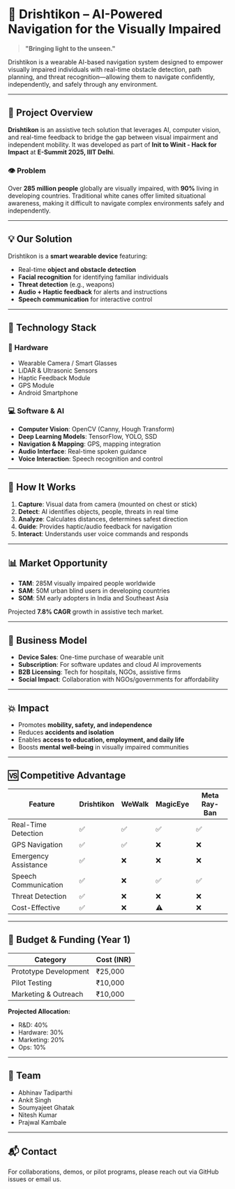 
# 🦯 Drishtikon – AI-Powered Navigation for the Visually Impaired

> **"Bringing light to the unseen."**

Drishtikon is a wearable AI-based navigation system designed to empower visually impaired individuals with real-time obstacle detection, path planning, and threat recognition—allowing them to navigate confidently, independently, and safely through any environment.

---

## 🚀 Project Overview

**Drishtikon** is an assistive tech solution that leverages AI, computer vision, and real-time feedback to bridge the gap between visual impairment and independent mobility. It was developed as part of **Init to Winit - Hack for Impact** at **E-Summit 2025, IIIT Delhi**.

### 👁️ Problem

Over **285 million people** globally are visually impaired, with **90%** living in developing countries. Traditional white canes offer limited situational awareness, making it difficult to navigate complex environments safely and independently.

---

## 💡 Our Solution

Drishtikon is a **smart wearable device** featuring:

- Real-time **object and obstacle detection**
- **Facial recognition** for identifying familiar individuals
- **Threat detection** (e.g., weapons)
- **Audio + Haptic feedback** for alerts and instructions
- **Speech communication** for interactive control

---

## 🧠 Technology Stack

### 🧱 Hardware

- Wearable Camera / Smart Glasses
- LiDAR & Ultrasonic Sensors
- Haptic Feedback Module
- GPS Module
- Android Smartphone

### 💻 Software & AI

- **Computer Vision**: OpenCV (Canny, Hough Transform)
- **Deep Learning Models**: TensorFlow, YOLO, SSD
- **Navigation & Mapping**: GPS, mapping integration
- **Audio Interface**: Real-time spoken guidance
- **Voice Interaction**: Speech recognition and control

---

## 🔁 How It Works

1. **Capture**: Visual data from camera (mounted on chest or stick)
2. **Detect**: AI identifies objects, people, threats in real time
3. **Analyze**: Calculates distances, determines safest direction
4. **Guide**: Provides haptic/audio feedback for navigation
5. **Interact**: Understands user voice commands and responds

---

## 📊 Market Opportunity

- **TAM**: 285M visually impaired people worldwide
- **SAM**: 50M urban blind users in developing countries
- **SOM**: 5M early adopters in India and Southeast Asia

Projected **7.8% CAGR** growth in assistive tech market.

---

## 💼 Business Model

- **Device Sales**: One-time purchase of wearable unit
- **Subscription**: For software updates and cloud AI improvements
- **B2B Licensing**: Tech for hospitals, NGOs, assistive firms
- **Social Impact**: Collaboration with NGOs/governments for affordability

---

## 💥 Impact

- Promotes **mobility, safety, and independence**
- Reduces **accidents and isolation**
- Enables **access to education, employment, and daily life**
- Boosts **mental well-being** in visually impaired communities

---

## 🆚 Competitive Advantage

| Feature               | Drishtikon | WeWalk | MagicEye | Meta Ray-Ban |
|----------------------|------------|--------|----------|---------------|
| Real-Time Detection  | ✅          | ✅      | ✅        | ✅             |
| GPS Navigation       | ✅          | ✅      | ❌        | ❌             |
| Emergency Assistance | ✅          | ❌      | ❌        | ❌             |
| Speech Communication | ✅          | ❌      | ✅        | ✅             |
| Threat Detection     | ✅          | ❌      | ❌        | ❌             |
| Cost-Effective       | ✅          | ❌      | ⚠️        | ❌             |

---

## 📅 Budget & Funding (Year 1)

| Category              | Cost (INR) |
|-----------------------|------------|
| Prototype Development | ₹25,000    |
| Pilot Testing         | ₹10,000    |
| Marketing & Outreach  | ₹10,000    |

**Projected Allocation:**
- R&D: 40%
- Hardware: 30%
- Marketing: 20%
- Ops: 10%

---

## 👥 Team

- Abhinav Tadiparthi  
- Ankit Singh  
- Soumyajeet Ghatak  
- Nitesh Kumar  
- Prajwal Kambale

---

## 📬 Contact

For collaborations, demos, or pilot programs, please reach out via GitHub issues or email us.
